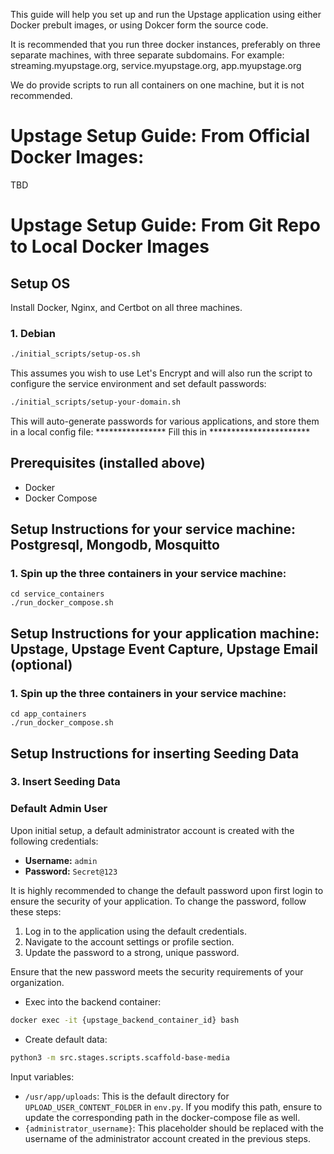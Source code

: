 This guide will help you set up and run the Upstage application using either Docker prebult images,
or using Dokcer form the source code.

It is recommended that you run three docker instances, preferably on three separate machines, with three separate subdomains. For example: streaming.myupstage.org, service.myupstage.org, app.myupstage.org

We do provide scripts to run all containers on one machine, but it is not recommended.

# Upstage Setup Guide: From Official Docker Images:
TBD

# Upstage Setup Guide: From Git Repo to Local Docker Images

## Setup OS

Install Docker, Nginx, and Certbot on all three machines.

### 1. Debian

```sh
./initial_scripts/setup-os.sh
```

This assumes you wish to use Let's Encrypt and will also run the script to configure the service environment and set default passwords:
```sh
./initial_scripts/setup-your-domain.sh
```

This will auto-generate passwords for various applications, and store them in a local config file:
**************** Fill this in ***********************

## Prerequisites (installed above)

- Docker
- Docker Compose

## Setup Instructions for your service machine: Postgresql, Mongodb, Mosquitto

### 1. Spin up the three containers in your service machine:
```
cd service_containers
./run_docker_compose.sh
```

## Setup Instructions for your application machine: Upstage, Upstage Event Capture, Upstage Email (optional)

### 1. Spin up the three containers in your service machine:
```
cd app_containers
./run_docker_compose.sh
```

## Setup Instructions for inserting Seeding Data

### 3. Insert Seeding Data


### Default Admin User

Upon initial setup, a default administrator account is created with the following credentials:

- **Username:** `admin`
- **Password:** `Secret@123`

It is highly recommended to change the default password upon first login to ensure the security of your application. To change the password, follow these steps:

1. Log in to the application using the default credentials.
2. Navigate to the account settings or profile section.
3. Update the password to a strong, unique password.

Ensure that the new password meets the security requirements of your organization.

- Exec into the backend container:

```sh
docker exec -it {upstage_backend_container_id} bash
```
- Create default data:

```sh
python3 -m src.stages.scripts.scaffold-base-media
```

Input variables:
- `/usr/app/uploads`: This is the default directory for `UPLOAD_USER_CONTENT_FOLDER` in `env.py`. If you modify this path, ensure to update the corresponding path in the docker-compose file as well.
- `{administrator_username}`: This placeholder should be replaced with the username of the administrator account created in the previous steps.

